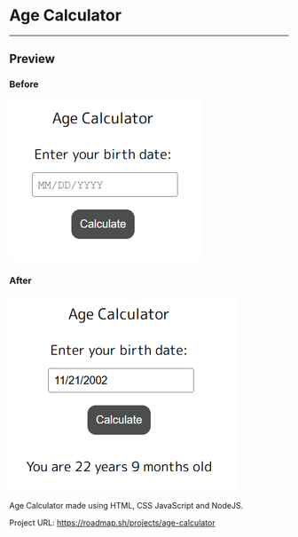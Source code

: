# Age Calculator
---

## Preview

### Before

<img src="./before.png">

### After

<img src="./after.png">

Age Calculator made using HTML, CSS JavaScript and NodeJS.

Project URL: https://roadmap.sh/projects/age-calculator